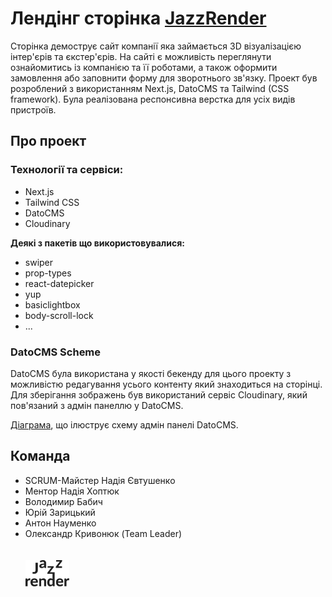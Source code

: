 # Лендінг сторінка [JazzRender](https://jr-project.vercel.app/)

Сторінка демострує сайт компанії яка займається 3D візуалізацією інтер'єрів та
єкстер'єрів. На сайті є можливість переглянути ознайомитись із компанією та її
роботами, а також оформити замовлення або заповнити форму для зворотнього
зв'язку. Проект був розроблений з використанням Next.js, DatoCMS та Tailwind
(CSS framework). Була реалізована респонсивна верстка для усіх видів пристроїв.

## Про проект

### Технології та сервіси:

- Next.js
- Tailwind CSS
- DatoCMS
- Cloudinary

**Деякі з пакетів що використовувалися:**

- swiper
- prop-types
- react-datepicker
- yup
- basiclightbox
- body-scroll-lock
- ...

### DatoCMS Scheme

DatoCMS була використана у якості бекенду для цього проекту з можливістю
редагування усього контенту який знаходиться на сторінці.  
Для зберігання зображень був використаний сервіс Cloudinary, який пов'язаний з
адмін панеллю у DatoCMS.

[Діаграма](https://drive.google.com/file/d/1cKA40VmMyREg-TWOMuVbesJ0N6A82cQ9/view?usp=sharing),
що ілюструє схему адмін панелі DatoCMS.

## Команда

- SCRUM-Майстер Надія Євтушенко
- Ментор Надія Хоптюк
- Володимир Бабич
- Юрій Зарицький
- Антон Науменко
- Олександр Кривонюк (Team Leader) <br/> <br/> <br/>
  <img src="https://github.com/0Iexandr/jr-project/blob/main/public/logo.svg" width="70px">
